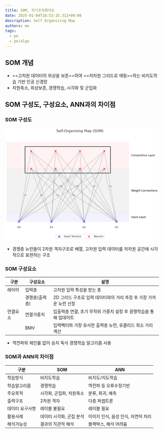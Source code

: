 ```yaml
---
title: SOM, 자기조직화지도
date: 2025-01-04T18:53:15.312+09:00
description: Self Organizing Map
authors: me
tags:
  - pe
  - pe/algo
---
```


## SOM 개념

- ==고차원 데이터의 위상을 보존==하여 ==저차원 그리드로 매핑==하는 비지도학습 기반 인공 신경망
- 차원축소, 위상보존, 경쟁학습, 시각화 및 군집화

## SOM 구성도, 구성요소, ANN과의 차이점

### SOM 구성도

![SOM](./assets/som.png)

- 경쟁층 뉴런들이 2차원 격자구조로 배열, 고차원 입력 데이터를 저차원 공간에 시각적으로 표현하는 구조

### SOM 구성요소

| 구분 | 구성요소 | 설명 |
| --- | --- | --- |
| 레이어 | 입력층 | 고차원 입력 특성을 받는 층 |
| | 경쟁층(출력층) | 2D 그리드 구조로 입력 데이터와의 거리 측정 후 가장 가까운 뉴런 선정 |
| 연결요소 | 연결가중치 | 입출력층 연결, 초기 무작위 가중치 설정 후 경쟁학습을 통해 업데이트 |
| | BMV | 입력벡터와 가장 유사한 출력층 뉴런, 유클리드 최소 거리 계산 |

- 역전파와 체인룰 없이 승자 독식 경쟁학습 알고리즘 사용

### SOM과 ANN의 차이점

| 구분 | SOM | ANN |
| --- | --- | --- |
| 학습방식 | 비지도학습 | 비지도/지도학습 |
| 학습알고리즘 | 경쟁학습 | 역전파 등 오류수정기반 |
| 주요목적 | 시각화, 군집화, 차원축소 | 분류, 회귀, 예측 |
| 출력구조 | 2차원 격자 | 다층 퍼셉트론 |
| 데이터 요구사항 | 레이블 불필요 | 레이블 필요 |
| 활용사례 | 데이터 시각화, 군집 분석 | 이미지 인식, 음성 인식, 자연어 처리 |
| 해석가능성 | 결과의 직관적 해석 | 블랙박스, 해석 어려움 |
